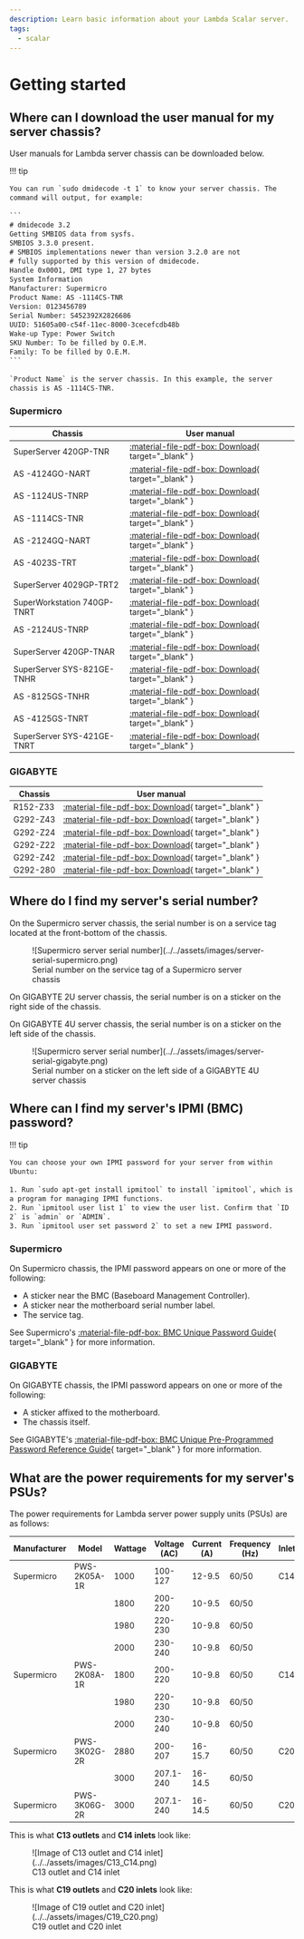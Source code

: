 ```yaml
---
description: Learn basic information about your Lambda Scalar server.
tags:
  - scalar
---
```


# Getting started

## Where can I download the user manual for my server chassis?

User manuals for Lambda server chassis can be downloaded below.

!!! tip

    You can run `sudo dmidecode -t 1` to know your server chassis. The command will output, for example:

    ```
    # dmidecode 3.2
    Getting SMBIOS data from sysfs.
    SMBIOS 3.3.0 present.
    # SMBIOS implementations newer than version 3.2.0 are not
    # fully supported by this version of dmidecode.
    Handle 0x0001, DMI type 1, 27 bytes
    System Information
    Manufacturer: Supermicro
    Product Name: AS -1114CS-TNR
    Version: 0123456789
    Serial Number: S452392X2826686
    UUID: 51605a00-c54f-11ec-8000-3cecefcdb48b
    Wake-up Type: Power Switch
    SKU Number: To be filled by O.E.M.
    Family: To be filled by O.E.M.
    ```

    `Product Name` is the server chassis. In this example, the server chassis is AS -1114CS-TNR.

### Supermicro

| Chassis                     | User manual                                                                |
| --------------------------- | -------------------------------------------------------------------------- |
| SuperServer 420GP-TNR       | [:material-file-pdf-box: Download](https://www.supermicro.com/manuals/superserver/4U/MNL-2389.pdf){ target="_blank" } |
| AS -4124GO-NART             | [:material-file-pdf-box: Download](https://www.supermicro.com/manuals/superserver/4U/MNL-2379.pdf){ target="_blank" } |
| AS -1124US-TNRP             | [:material-file-pdf-box: Download](https://www.supermicro.com/manuals/superserver/1U/MNL-2286.pdf){ target="_blank" } |
| AS -1114CS-TNR              | [:material-file-pdf-box: Download](https://www.supermicro.com/manuals/superserver/1U/MNL-2397.pdf){ target="_blank" } |
| AS -2124GQ-NART             | [:material-file-pdf-box: Download](https://www.supermicro.com/manuals/superserver/2U/MNL-2356.pdf){ target="_blank" } |
| AS -4023S-TRT               | [:material-file-pdf-box: Download](https://www.supermicro.com/manuals/superserver/4U/MNL-2037.pdf){ target="_blank" } |
| SuperServer 4029GP-TRT2     | [:material-file-pdf-box: Download](https://www.supermicro.com/manuals/superserver/4U/MNL-2107.pdf){ target="_blank" } |
| SuperWorkstation 740GP-TNRT | [:material-file-pdf-box: Download](https://www.supermicro.com/manuals/superserver/4U/MNL-2292.pdf){ target="_blank" } |
| AS -2124US-TNRP             | [:material-file-pdf-box: Download](https://www.supermicro.com/manuals/superserver/2U/MNL-2288.pdf){ target="_blank" } |
| SuperServer 420GP-TNAR      | [:material-file-pdf-box: Download](https://www.supermicro.com/manuals/superserver/4U/MNL-2350.pdf){ target="_blank" } |
| SuperServer SYS-821GE-TNHR  | [:material-file-pdf-box: Download](https://www.supermicro.com/manuals/superserver/8U/MNL-2596.pdf){ target="_blank" } |
| AS -8125GS-TNHR             | [:material-file-pdf-box: Download](https://www.supermicro.com/manuals/superserver/8U/MNL-2598.pdf){ target="_blank" } |
| AS -4125GS-TNRT             | [:material-file-pdf-box: Download](https://www.supermicro.com/manuals/superserver/4U/MNL-2614.pdf){ target="_blank" } |
| SuperServer SYS-421GE-TNRT  | [:material-file-pdf-box: Download](https://www.supermicro.com/manuals/superserver/4U/MNL-2593.pdf){ target="_blank" } |

### GIGABYTE

| Chassis  | User manual                                                                                                                                            |
| -------- | -------------------------------------------------------------------------------------------------------------------------------------------------------|
| R152-Z33 | [:material-file-pdf-box: Download](https://download.gigabyte.com/FileList/Manual/server\_manual\_R152-Z33\_e\_10.pdf){ target="_blank" }               |
| G292-Z43 | [:material-file-pdf-box: Download](https://download.gigabyte.com/FileList/Manual/server\_system\_manual\_G292-Z43\_e\_v10.pdf){ target="_blank" }      |
| G292-Z24 | [:material-file-pdf-box: Download](https://download.gigabyte.com/FileList/Manual/server\_system\_manual\_G292-Z24\_e\_A00.pdf){ target="_blank" }      |
| G292-Z22 | [:material-file-pdf-box: Download](https://download.gigabyte.com/FileList/Manual/server\_system\_manual\_g292-z20\_z22\_e\_1.0.pdf){ target="_blank" } |
| G292-Z42 | [:material-file-pdf-box: Download](https://download.gigabyte.com/FileList/Manual/server\_system\_manual\_g292-z40\_z42\_e\_1.0.pdf){ target="_blank" } |
| G292-280 | [:material-file-pdf-box: Download](https://download.gigabyte.com/FileList/Manual/server\_manual\_G292-280\_e\_10.pdf){ target="_blank" }               |

## Where do I find my server's serial number?

On the Supermicro server chassis, the serial number is on a service tag located at the front-bottom of the chassis.

<figure markdown="span">
  ![Supermicro server serial number](../../assets/images/server-serial-supermicro.png)
  <figcaption>Serial number on the service tag of a Supermicro server chassis</figcaption>
</figure>


On GIGABYTE 2U server chassis, the serial number is on a sticker on the right side of the chassis.

On GIGABYTE 4U server chassis, the serial number is on a sticker on the left side of the chassis.

<figure markdown="span">
  ![Supermicro server serial number](../../assets/images/server-serial-gigabyte.png)
  <figcaption>Serial number on a sticker on the left side of a GIGABYTE 4U server chassis</figcaption>
</figure>

## Where can I find my server's IPMI (BMC) password?

!!! tip

    You can choose your own IPMI password for your server from within Ubuntu:

    1. Run `sudo apt-get install ipmitool` to install `ipmitool`, which is a program for managing IPMI functions.
    2. Run `ipmitool user list 1` to view the user list. Confirm that `ID 2` is `admin` or `ADMIN`.
    3. Run `ipmitool user set password 2` to set a new IPMI password.

### Supermicro

On Supermicro chassis, the IPMI password appears on one or more of the following:

* A sticker near the BMC (Baseboard Management Controller).
* A sticker near the motherboard serial number label.
* The service tag.

See Supermicro's
[:material-file-pdf-box: BMC Unique Password Guide](https://www.supermicro.com/support/BMC\_Unique\_Password\_Guide.pdf){ target="_blank" }
for more information.

### GIGABYTE

On GIGABYTE chassis, the IPMI password appears on one or more of the following:

* A sticker affixed to the motherboard.
* The chassis itself.

See GIGABYTE's
[:material-file-pdf-box: BMC Unique Pre-Programmed Password Reference Guide](https://www.gigabyte.com/Fileupload/Global/Multimedia/101/file/573/1015.pdf){ target="_blank" }
for more information.

## What are the power requirements for my server's PSUs?

The power requirements for Lambda server power supply units (PSUs) are as follows:

| Manufacturer | Model        | Wattage | Voltage (AC) | Current (A) | Frequency (Hz) | Inlet/Outlet | Efficiency               |
| ------------ | ------------ | ------- | ------------ | ----------- | -------------- | ------------ | ------------------------ |
| Supermicro   | PWS-2K05A-1R | 1000    | 100-127      | 12-9.5      | 60/50          | C14/C13      | 80 Plus Titanium (> 96%) |
|              |              | 1800    | 200-220      | 10-9.5      | 60/50          |              |                          |
|              |              | 1980    | 220-230      | 10-9.8      | 60/50          |              |                          |
|              |              | 2000    | 230-240      | 10-9.8      | 60/50          |              |                          |
| Supermicro   | PWS-2K08A-1R | 1800    | 200-220      | 10-9.8      | 60/50          | C14/C13      | 80 Plus Titanium (> 96%) |
|              |              | 1980    | 220-230      | 10-9.8      | 60/50          |              |                          |
|              |              | 2000    | 230-240      | 10-9.8      | 60/50          |              |                          |
| Supermicro   | PWS-3K02G-2R | 2880    | 200-207      | 16-15.7     | 60/50          | C20/C19      | 80 Plus Titanium (> 96%) |
|              |              | 3000    | 207.1-240    | 16-14.5     | 60/50          |              |                          |
| Supermicro   | PWS-3K06G-2R | 3000    | 207.1-240    | 16-14.5     | 60/50          | C20/C19      |                          |

This is what **C13 outlets** and **C14 inlets** look like:

<figure markdown="span">
  ![Image of C13 outlet and C14 inlet](../../assets/images/C13_C14.png)
  <figcaption>C13 outlet and C14 inlet</figcaption>
</figure>

This is what **C19 outlets** and **C20 inlets** look like:

<figure markdown="span">
  ![Image of C19 outlet and C20 inlet](../../assets/images/C19_C20.png)
  <figcaption>C19 outlet and C20 inlet</figcaption>
</figure>
